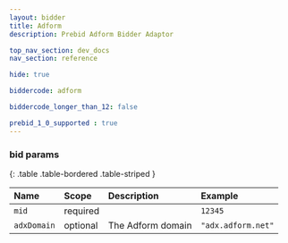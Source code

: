 ```yaml
---
layout: bidder
title: Adform
description: Prebid Adform Bidder Adaptor 

top_nav_section: dev_docs
nav_section: reference

hide: true

biddercode: adform

biddercode_longer_than_12: false

prebid_1_0_supported : true
---
```



### bid params

{: .table .table-bordered .table-striped }

| Name | Scope | Description | Example |
| :--- | :---- | :---------- | :------ |
| `mid` | required | | `12345` |
| `adxDomain` | optional | The Adform domain | `"adx.adform.net"` |
